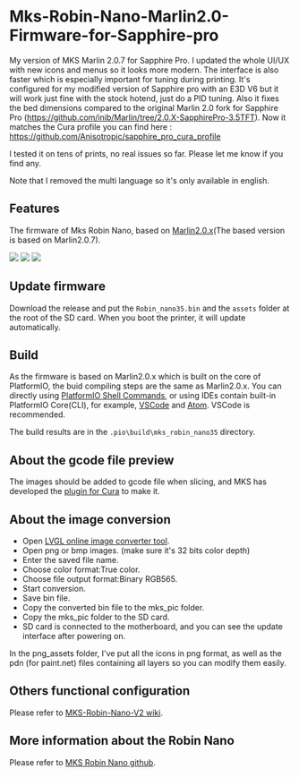 # Mks-Robin-Nano-Marlin2.0-Firmware-for-Sapphire-pro

My version of MKS Marlin 2.0.7 for Sapphire Pro.
I updated the whole UI/UX with new icons and menus so it looks more modern. The interface is also faster which is especially important for tuning during printing.
It's configured for my modified version of Sapphire pro with an E3D V6 but it will work just fine with the stock hotend, just do a PID tuning.
Also it fixes the bed dimensions compared to the original Marlin 2.0 fork for Sapphire Pro (https://github.com/inib/Marlin/tree/2.0.X-SapphirePro-3.5TFT). Now it matches the Cura profile you can find here : https://github.com/Anisotropic/sapphire_pro_cura_profile

I tested it on tens of prints, no real issues so far. Please let me know if you find any.

Note that I removed the multi language so it's only available in english.

## Features
The firmware of Mks Robin Nano, based on [Marlin2.0.x](https://github.com/MarlinFirmware/Marlin)(The based version is based on Marlin2.0.7).

![](https://github.com/quentinDeroo/Marlin/tree/2.0.x/Images/main.jpg)
![](https://github.com/quentinDeroo/Marlin/tree/2.0.x/Images/tools.jpg)
![](https://github.com/quentinDeroo/Marlin/tree/2.0.x/Images/printing.jpg)

## Update firmware
Download the release and put the `Robin_nano35.bin` and the `assets` folder at the root of the SD card. 
When you boot the printer, it will update automatically.

## Build
As the firmware is based on Marlin2.0.x which is built on the core of PlatformIO, the buid compiling steps are the same as Marlin2.0.x. You can directly using [PlatformIO Shell Commands](https://docs.platformio.org/en/latest/core/installation.html#piocore-install-shell-commands), or using IDEs contain built-in PlatformIO Core(CLI), for example, [VSCode](https://docs.platformio.org/en/latest/integration/ide/vscode.html#ide-vscode) and [Atom](https://docs.platformio.org/en/latest/integration/ide/atom.html). VSCode is recommended.

The build results are in the `.pio\build\mks_robin_nano35` directory.

## About the gcode file preview
The images should be added to gcode file when slicing, and MKS has developed the [plugin for Cura](https://github.com/makerbase-mks/mks-wifi-plugin) to make it.

## About the image conversion
- Open [LVGL online image converter tool](https://lvgl.io/tools/imageconverter). 
- Open png or bmp images. (make sure it's 32 bits color depth)
- Enter the saved file name.
- Choose color format:True color.
- Choose file output format:Binary RGB565.
- Start conversion.
- Save bin file.
- Copy the converted bin file to the mks_pic folder.
- Copy the mks_pic folder to the SD card.
- SD card is connected to the motherboard, and you can see the update interface after powering on.

In the png_assets folder, I've put all the icons in png format, as well as the pdn (for paint.net) files containing all layers so you can modify them easily.


## Others functional configuration
Please refer to [MKS-Robin-Nano-V2 wiki](https://github.com/makerbase-mks/MKS-Robin-Nano-V2/wiki/Marlin_firmware).

## More information about the Robin Nano
Please refer to [MKS Robin Nano github](https://github.com/makerbase-mks/MKS-Robin-Nano).

